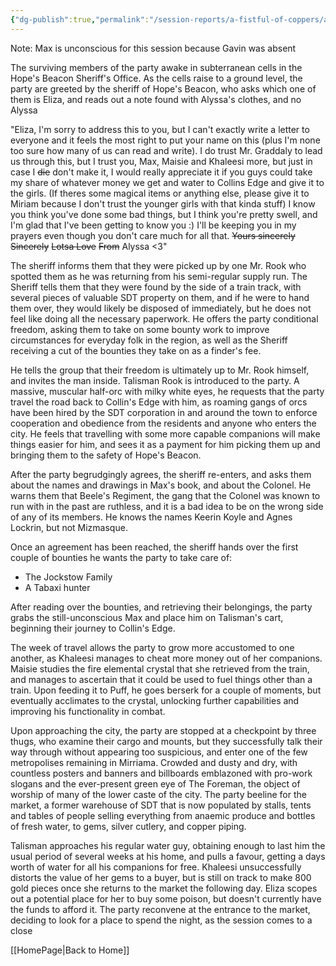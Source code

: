 ```yaml
---
{"dg-publish":true,"permalink":"/session-reports/a-fistful-of-coppers/a-fistful-of-coppers-session-2/"}
---
```


Note: Max is unconscious for this session because Gavin was absent

The surviving members of the party awake in subterranean cells in the Hope's Beacon Sheriff's Office. As the cells raise to a ground level, the party are greeted by the sheriff of Hope's Beacon, who asks which one of them is Eliza, and reads out a note found with Alyssa's clothes, and no Alyssa

"Eliza,
I'm sorry to address this to you, but I can't exactly write a letter to everyone and it feels the most right to put your name on this (plus I'm none too sure how many of us can read and write). I do trust Mr. Graddaly to lead us through this, but I trust you, Max, Maisie and Khaleesi more, but just in case I ~~die~~ don't make it, I would really appreciate it if you guys could take my share of whatever money we get and water to Collins Edge and give it to the girls. (If theres some magical items or anything else, please give it to Miriam because I don't trust the younger girls with that kinda stuff)
I know you think you've done some bad things, but I think you're pretty swell, and I'm glad that I've been getting to know you :) I'll be keeping you in my prayers even though you don't care much for all that.
~~Yours sincerely~~
~~Sincerely~~
~~Lotsa Love~~
~~From~~
Alyssa <3"

The sheriff informs them that they were picked up by one Mr. Rook who spotted them as he was returning from his semi-regular supply run. The Sheriff tells them that they were found by the side of a train track, with several pieces of valuable SDT property on them, and if he were to hand them over, they would likely be disposed of immediately, but he does not feel like doing all the necessary paperwork. He offers the party conditional freedom, asking them to take on some bounty work to improve circumstances for everyday folk in the region, as well as the Sheriff receiving a cut of the bounties they take on as a finder's fee. 

He tells the group that their freedom is ultimately up to Mr. Rook himself, and invites the man inside. Talisman Rook is introduced to the party. A massive, muscular half-orc with milky white eyes, he requests that the party travel the road back to Collin's Edge with him, as roaming gangs of orcs have been hired by the SDT corporation in and around the town to enforce cooperation and obedience from the residents and anyone who enters the city. He feels that travelling with some more capable companions will make things easier for him, and sees it as a payment for him picking them up and bringing them to the safety of Hope's Beacon.

After the party begrudgingly agrees, the sheriff re-enters, and asks them about the names and drawings in Max's book, and about the Colonel. He warns them that Beele's Regiment, the gang that the Colonel was known to run with in the past are ruthless, and it is a bad idea to be on the wrong side of any of its members. He knows the names Keerin Koyle and Agnes Lockrin, but not Mizmasque.

Once an agreement has been reached, the sheriff hands over the first couple of bounties he wants the party to take care of:
- The Jockstow Family
- A Tabaxi hunter

After reading over the bounties, and retrieving their belongings, the party grabs the still-unconscious Max and place him on Talisman's cart, beginning their journey to Collin's Edge.

The week of travel allows the party to grow more accustomed to one another, as Khaleesi manages to cheat more money out of her companions. Maisie studies the fire elemental crystal that she retrieved from the train, and manages to ascertain that it could be used to fuel things other than a train. Upon feeding it to Puff, he goes berserk for a couple of moments, but eventually acclimates to the crystal, unlocking further capabilities and improving his functionality in combat.

Upon approaching the city, the party are stopped at a checkpoint by three thugs, who examine their cargo and mounts, but they successfully talk their way through without appearing too suspicious, and enter one of the few metropolises remaining in Mirriama. Crowded and dusty and dry, with countless posters and banners and billboards emblazoned with pro-work slogans and the ever-present green eye of The Foreman, the object of worship of many of the lower caste of the city. The party beeline for the market, a former warehouse of SDT that is now populated by stalls, tents and tables of people selling everything from anaemic produce and bottles of fresh water, to gems, silver cutlery, and copper piping.

Talisman approaches his regular water guy, obtaining enough to last him the usual period of several weeks at his home, and pulls a favour, getting a days worth of water for all his companions for free. Khaleesi unsuccessfully distorts the value of her gems to a buyer, but is still on track to make 800 gold pieces once she returns to the market the following day. Eliza scopes out a potential place for her to buy some poison, but doesn't currently have the funds to afford it. The party reconvene at the entrance to the market, deciding to look for a place to spend the night, as the session comes to a close

[[HomePage\|Back to Home]]
